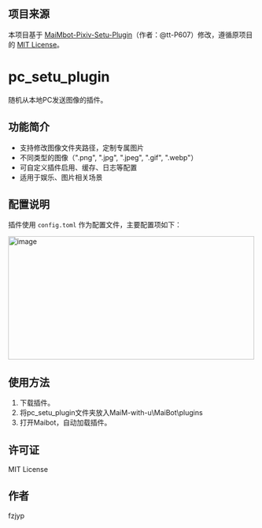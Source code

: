 ## 项目来源
本项目基于 [MaiMbot-Pixiv-Setu-Plugin](https://github.com/tt-P607/MaiMbot-Pixiv-Setu-Plugin)（作者：@tt-P607）修改，遵循原项目的 [MIT License](LICENSE)。

# pc_setu_plugin
随机从本地PC发送图像的插件。

## 功能简介
- 支持修改图像文件夹路径，定制专属图片
- 不同类型的图像（".png", ".jpg", ".jpeg", ".gif", ".webp"）
- 可自定义插件启用、缓存、日志等配置
- 适用于娱乐、图片相关场景

## 配置说明
插件使用 `config.toml` 作为配置文件，主要配置项如下：

<img width="500" height="250" alt="image" src="https://github.com/user-attachments/assets/c125d839-6a34-42a1-8685-e4ca9ed3083e" />

## 使用方法
1. 下载插件。
2. 将pc_setu_plugin文件夹放入MaiM-with-u\MaiBot\plugins
3. 打开Maibot，自动加载插件。

## 许可证
MIT License

## 作者
fzjyp
